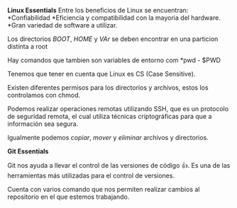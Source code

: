 **Linux Essentials**
Entre los beneficios de Linux se encuentran:
*Confiabilidad
*Eficiencia y compatibilidad con la mayoria del hardware.
*Gran variedad de software a utilizar.

Los directorios *BOOT*, *HOME* y *VAr* se deben encontrar en una particion distinta a root

Hay comandos que tambien son variables de entorno com
*pwd - $PWD 

Tenemos que tener en cuenta que Linux es CS (Case Sensitive).

Existen diferentes permisos para los directorios y archivos, estos los controlamos con chmod.

Podemos realizar operaciones remotas utilizando SSH, que es un protocolo de seguridad remota, el cual utiliza técnicas criptográficas para que a información sea segura.

Igualmente podemos *copiar*, *mover* y *eliminar* archivos y directorios.


**Git Essentials**

Git nos ayuda a llevar el control de las versiones de código :+1:. Es una de las herramientas más utilizadas para el control de versiones.

Cuenta con varios comando que nos permiten realizar cambios al repositorio en el que estemos trabajando.
